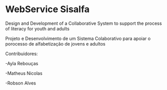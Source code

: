 # WebService Sisalfa
Design and Development of a Collaborative System to support the process of literacy for youth and adults

Projeto e Desenvolvimento de um Sistema Colaborativo para apoiar o porocesso de alfabetização de jovens e adultos


Contribuidores:

-Ayla Rebouças

-Matheus Nicolas

-Robson Alves